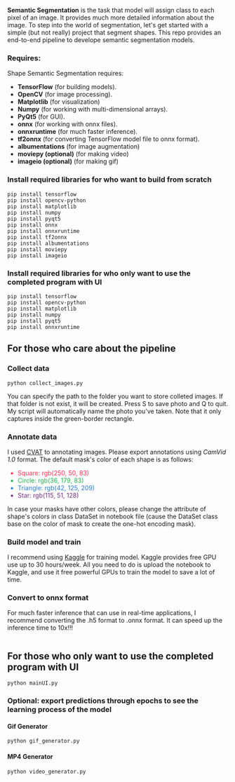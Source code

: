 <b>Semantic Segmentation</b> is the task that model will assign class to each pixel of an image. It provides much more detailed information about the image. To step into the world of segmentation, let's get started with a simple (but not really) project that segment shapes.
This repo provides an end-to-end pipeline to develope semantic segmentation models.
### Requires:
Shape Semantic Segmentation requires:
<ul>
<li><b>TensorFlow</b> (for building models).</li>
<li><b>OpenCV</b> (for image processing).</li>
<li><b>Matplotlib</b> (for visualization)</li>
<li><b>Numpy</b> (for working with multi-dimensional arrays).</li>
<li><b>PyQt5</b> (for GUI).</li>
<li><b>onnx</b> (for working with onnx files).</li>
<li><b>onnxruntime</b> (for much faster inference).</li>
<li><b>tf2onnx</b> (for converting TensorFlow model file to onnx 
format). </li>
<li><b>albumentations</b> (for image augmentation)</li>
<li><b>moviepy (optional)</b> (for making video)</li>
<li><b>imageio (optional)</b> (for making gif)</li>
</ul>

### Install required libraries for who want to build from scratch
```
pip install tensorflow
pip install opencv-python
pip install matplotlib
pip install numpy
pip install pyqt5
pip install onnx
pip install onnxruntime
pip install tf2onnx
pip install albumentations
pip install moviepy
pip install imageio
```
### Install required libraries for who only want to use the completed program with UI

```
pip install tensorflow
pip install opencv-python
pip install matplotlib
pip install numpy
pip install pyqt5
pip install onnxruntime
```

## For those who care about the pipeline
### Collect data
```
python collect_images.py
```
You can specify the path to the folder you want to store colleted images. If that folder is not exist, it will be created. Press S to save photo and Q to quit. My script will automatically name the photo you've taken. Note that it only captures inside the green-border rectangle.
### Annotate data
I used [CVAT](https://www.cvat.ai/) to annotating images. Please export annotations using *CamVid 1.0* format. The default mask's color of each shape is as follows:
<ul>
<li style='color:rgb(250, 50, 83)'>Square: rgb(250, 50, 83)</li>
<li style='color:rgb(36, 179, 83)'>Circle: rgb(36, 179, 83)</li>
<li style='color:rgb(42, 125, 209)'>Triangle: rgb(42, 125, 209)</li>
<li style='color:rgb(115, 51, 128)'>Star: rgb(115, 51, 128)</li>
</ul>
In case your masks have other colors, please change the attribute of shape's colors in class DataSet in notebook file (cause the DataSet class base on the color of mask to create the one-hot encoding mask).

### Build model and train
I recommend using [Kaggle](https://www.kaggle.com/) for training model. Kaggle provides free GPU use up to 30 hours/week. All you need to do is upload the notebook to Kaggle, and use it free powerful GPUs to train the model to save a lot of time. 
### Convert to onnx format
For much faster inference that can use in real-time applications, I recommend converting the .h5 format to .onnx format. It can speed up the inference time to 10x!!!
```

```
## For those who only want to use the completed program with UI
```
python mainUI.py
```
### Optional: export predictions through epochs to see the learning process of the model
#### Gif Generator
```
python gif_generator.py
```
#### MP4 Generator
```
python video_generator.py
```
